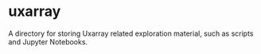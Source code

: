 # uxarray

A directory for storing Uxarray related exploration material, such as scripts and
Jupyter Notebooks.
